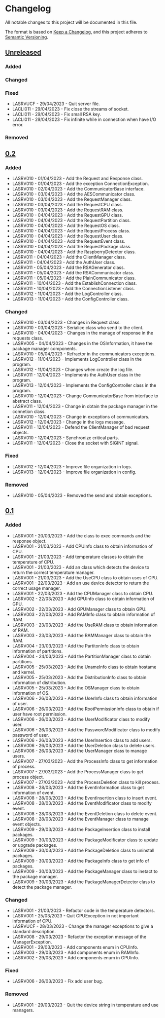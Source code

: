 # Changelog
All notable changes to this project will be documented in this file.

The format is based on [Keep a Changelog](https://keepachangelog.com/en/1.0.0/), and this project adheres to [Semantic Versioning](https://semver.org/spec/v2.0.0.html).

## [Unreleased]
### Added

### Changed

### Fixed
- LASRVUCF - 29/04/2023 - Quit server file.
- LACLI011 - 29/04/2023 - Fix close the streams of socket.
- LACLI011 - 29/04/2023 - Fix small RSA key.
- LACLI011 - 29/04/2023 - Fix infinite while in connection when have I/O error.

### Removed

## [0.2]
### Added
- LASRV010 - 01/04/2023 - Add the Request and Response class.
- LASRV010 - 01/04/2023 - Add the exception ConnectionException.
- LASRV010 - 02/04/2023 - Add the CommunicatorBase interface.
- LASRV010 - 03/04/2023 - Add the AESCommunicator class.
- LASRV010 - 03/04/2023 - Add the RequestManager class.
- LASRV010 - 03/04/2023 - Add the RequestCPU class.
- LASRV010 - 03/04/2023 - Add the RequestRAM class.
- LASRV010 - 04/04/2023 - Add the RequestGPU class.
- LASRV010 - 04/04/2023 - Add the RequestPartition class.
- LASRV010 - 04/04/2023 - Add the RequestOS class.
- LASRV010 - 04/04/2023 - Add the RequestProcess class.
- LASRV010 - 04/04/2023 - Add the RequestUser class.
- LASRV010 - 04/04/2023 - Add the RequestEvent class.
- LASRV010 - 04/04/2023 - Add the RequestPackage class.
- LASRV010 - 04/04/2023 - Add the RaspberryDetector class.
- LASRV011 - 04/04/2023 - Add the ClientManager class.
- LASRV011 - 04/04/2023 - Add the AuthUser class.
- LASRV011 - 05/04/2023 - Add the RSAGenerator class.
- LASRV011 - 05/04/2023 - Add the RSACommunicator class.
- LASRV011 - 05/04/2023 - Add the PlainCommunicator class.
- LASRV011 - 10/04/2023 - Add the EstablishConnection class.
- LASRV011 - 10/04/2023 - Add the ConnectionListener class.
- LASRV012 - 11/04/2023 - Add the LogController class.
- LASRV013 - 11/04/2023 - Add the ConfigController class.

### Changed
- LASRV010 - 03/04/2023 - Changes in Request class.
- LASRV010 - 03/04/2023 - Serialice class who send to the client.
- LASRV010 - 04/04/2023 - Changes in the manage of response in the requests class.
- LASRV005 - 04/04/2023 - Changes in the OSInformation, it have the package manager components.
- LASRV010 - 05/04/2023 - Refractor in the communicators exceptions.
- LASRV012 - 11/04/2023 - Implements LogController class in the program.
- LASRV012 - 11/04/2023 - Changes when create the log file.
- LASRV011 - 12/04/2023 - Implements the AuthUser class in the program.
- LASRV013 - 12/04/2023 - Implements the ConfigController class in the program.
- LASRV010 - 12/04/2023 - Change CommunicatorBase from interface to abstract class.
- LASRV011 - 12/04/2023 - Change in obtain the package manager in the connetion class.
- LASRV010 - 12/04/2023 - Change in exceptions of communicators.
- LASRV012 - 12/04/2023 - Change in the logs message.
- LASRV011 - 12/04/2023 - Defend the ClientManager of bad request objects.
- LASRV010 - 12/04/2023 - Synchronize critical parts.
- LASRV011 - 12/04/2023 - Close the socket with SIGINT signal.

### Fixed
- LASRV012 - 12/04/2023 - Improve file organization in logs.
- LASRV013 - 12/04/2023 - Improve file organization in config.

### Removed
- LASRV010 - 05/04/2023 - Removed the send and obtain exceptions.

## [0.1]
### Added
- LASRV001 - 20/03/2023 - Add the class to exec commands and the response object.
- LASRV001 - 21/03/2023 - Add CPUInfo class to obtain information of CPU.
- LASRV001 - 21/03/2023 - Add temperature classes to obtain the temperature of CPU.
- LASRV001 - 21/03/2023 - Add an class which detects the device to return the correct temperature manager.
- LASRV001 - 21/03/2023 - Add the UseCPU class to obtain uses of CPU.
- LASRV001 - 22/03/2023 - Add an use device detector to return the correct usage manager.
- LASRV001 - 22/03/2023 - Add the CPUManager class to obtain CPU.
- LASRV002 - 22/03/2023 - Add GPUInfo class to obtain information of GPU.
- LASRV002 - 22/03/2023 - Add GPUManager class to obtain GPU.
- LASRV003 - 22/03/2023 - Add RAMInfo class to obtain information of RAM.
- LASRV003 - 23/03/2023 - Add the UseRAM class to obtain information of RAM.
- LASRV003 - 23/03/2023 - Add the RAMManager class to obtain the RAM.
- LASRV004 - 23/03/2023 - Add the PartitonInfo class to obtain information of partitions.
- LASRV004 - 24/03/2023 - Add the PartitionManager class to obtain partitions.
- LASRV005 - 25/03/2023 - Add the UnameInfo class to obtain hostame and kernel.
- LASRV005 - 25/03/2023 - Add the DistributionInfo class to obtain information of distribution.
- LASRV005 - 25/03/2023 - Add the OSManager class to obtain information of OS.
- LASRV006 - 26/03/2023 - Add the UserInfo class to obtain information of user.
- LASRV006 - 26/03/2023 - Add the RootPermissionInfo class to obtain if user have root permission.
- LASRV006 - 26/03/2023 - Add the UserModificator class to modify user.
- LASRV006 - 26/03/2023 - Add the PasswordModificator class to modify password of user.
- LASRV006 - 26/03/2023 - Add the UserInsertion class to add users.
- LASRV006 - 26/03/2023 - Add the UserDeletion class to delete users.
- LASRV006 - 26/03/2023 - Add the UserManager class to manage users.
- LASRV007 - 27/03/2023 - Add the ProcessInfo class to get information of process.
- LASRV007 - 27/03/2023 - Add the ProcessManager class to get process object.
- LASRV007 - 27/03/2023 - Add the ProcessDeletion class to kill process.
- LASRV008 - 28/03/2023 - Add the EventInformation class to get information of event.
- LASRV008 - 28/03/2023 - Add the EventInsertion class to insert event.
- LASRV008 - 28/03/2023 - Add the EventModificator class to modify event.
- LASRV008 - 28/03/2023 - Add the EventDeletion class to delete event.
- LASRV008 - 28/03/2023 - Add the EventManager class to manage event objects.
- LASRV009 - 29/03/2023 - Add the PackageInsertion class to install packages.
- LASRV009 - 30/03/2023 - Add the PackageModificator class to update or upgrade packages.
- LASRV009 - 30/03/2023 - Add the PackageDeletion class to uninstall packages.
- LASRV009 - 30/03/2023 - Add the PackageInfo class to get info of packages.
- LASRV009 - 30/03/2023 - Add the PackageManager class to inetact to the package manager.
- LASRV009 - 30/03/2023 - Add the PackageManagerDetector class to detect the package manager.

### Changed
- LASRV001 - 21/03/2023 - Refactor code in the temperature detectors.
- LASRV001 - 25/03/2023 - Quit CPUException in not important information of CPU.
- LASRVUCF - 28/03/2023 - Change the manager exceptions to give a standard description.
- LASRV008 - 29/03/2023 - Refactor the exception message of the ManagerException.
- LASRV001 - 29/03/2023 - Add components enum in CPUInfo.
- LASRV003 - 29/03/2023 - Add components enum in RAMInfo.
- LASRV002 - 29/03/2023 - Add components enum in GPUInfo.

### Fixed
- LASRV006 - 26/03/2023 - Fix add user bug.

### Removed
- LASRV001 - 29/03/2023 - Quit the device string in temperature and use managers.

[Unreleased]: https://github.com/Lagatrix/Lagatrix-Server
[0.2]: https://github.com/Lagatrix/Lagatrix-Server/releases/tag/0.2
[0.1]: https://github.com/Lagatrix/Lagatrix-Server/releases/tag/0.1
